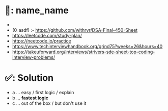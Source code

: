# 📄: name_name
- 
- (0_asdf) :- https://github.com/withrvr/DSA-Final-450-Sheet
- https://leetcode.com/study-plan/
- https://neetcode.io/practice
- https://www.techinterviewhandbook.org/grind75?weeks=26&hours=40
- https://takeuforward.org/interviews/strivers-sde-sheet-top-coding-interview-problems/

# ✅: Solution

- a ... easy / first logic / explain
- b ... **fastest logic**
- c ... out of the box / but don't use it
